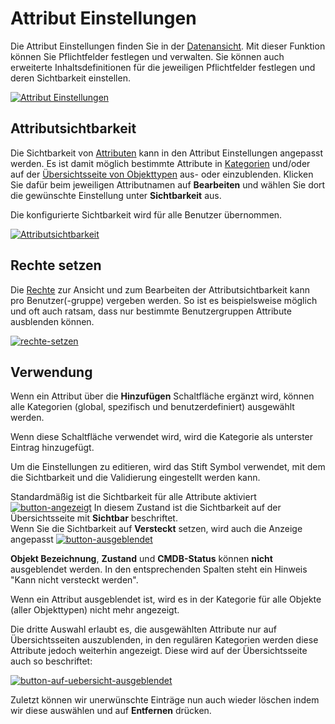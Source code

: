 # Attribut Einstellungen

Die Attribut Einstellungen finden Sie in der [Datenansicht](../index.md).
Mit dieser Funktion können Sie Pflichtfelder festlegen und verwalten. Sie können auch erweiterte Inhaltsdefinitionen für die jeweiligen Pflichtfelder festlegen und deren Sichtbarkeit einstellen.

[![Attribut Einstellungen](../../../assets/images/de/administration/verwaltung/datenansicht/attribut-einstellungen/as-1.png)](../../../assets/images/de/administration/verwaltung/datenansicht/attribut-einstellungen/as-1.png)

## Attributsichtbarkeit

Die Sichtbarkeit von [Attributen](../../../grundlagen/attributfelder.md) kann in den Attribut Einstellungen angepasst werden.
Es ist damit möglich bestimmte Attribute in [Kategorien](../../../grundlagen/kategorien-und-attribute.md) und/oder auf der [Übersichtsseite von Objekttypen](../../../grundlagen/objekttypen.md) aus- oder einzublenden.
Klicken Sie dafür beim jeweiligen Attributnamen auf **Bearbeiten** und wählen Sie dort die gewünschte Einstellung unter **Sichtbarkeit** aus.

Die konfigurierte Sichtbarkeit wird für alle Benutzer übernommen.

[![Attributsichtbarkeit](../../../assets/images/de/administration/verwaltung/datenansicht/attribut-einstellungen/as-2.png)](../../../assets/images/de/administration/verwaltung/datenansicht/attribut-einstellungen/as-2.png)

## Rechte setzen

Die [Rechte](../berechtigungen.md) zur Ansicht und zum Bearbeiten der Attributsichtbarkeit kann pro Benutzer(-gruppe) vergeben werden. So ist es beispielsweise möglich und oft auch ratsam, dass nur bestimmte Benutzergruppen Attribute ausblenden können.

[![rechte-setzen](../../../assets/images/de/administration/verwaltung/datenansicht/attribut-einstellungen/as-3.png)](../../../assets/images/de/administration/verwaltung/datenansicht/attribut-einstellungen/as-3.png)

## Verwendung

Wenn ein Attribut über die **Hinzufügen** Schaltfläche ergänzt wird, können alle Kategorien (global, spezifisch und benutzerdefiniert) ausgewählt werden.

Wenn diese Schaltfläche verwendet wird, wird die Kategorie als unterster Eintrag hinzugefügt.

Um die Einstellungen zu editieren, wird das Stift Symbol verwendet, mit dem die Sichtbarkeit und die Validierung eingestellt werden kann.

Standardmäßig ist die Sichtbarkeit für alle Attribute aktiviert
[![button-angezeigt](../../../assets/images/de/administration/verwaltung/datenansicht/attribut-einstellungen/as-4.png)](/../../../assets/images/de/administration/verwaltung/datenansicht/attribut-einstellungen/as-4.png)
In diesem Zustand ist die Sichtbarkeit auf der Übersichtsseite mit **Sichtbar**  beschriftet.<br>
Wenn Sie die Sichtbarkeit auf **Versteckt** setzen, wird auch die Anzeige angepasst
[![button-ausgeblendet](../../../assets/images/de/administration/verwaltung/datenansicht/attribut-einstellungen/as-5.png)](../../../assets/images/de/administration/verwaltung/datenansicht/attribut-einstellungen/as-5.png)

**Objekt Bezeichnung**, **Zustand** und **CMDB-Status** können **nicht** ausgeblendet werden. In den entsprechenden Spalten steht ein Hinweis "Kann nicht versteckt werden".

Wenn ein Attribut ausgeblendet ist, wird es in der Kategorie für alle Objekte (aller Objekttypen) nicht mehr angezeigt.

<!-- Wenn ein Attribut ausgeblendet werden soll aber über die Validierungseinstellungen als Pflichtfeld definiert ist, erhält der Benutzer eine Information (Popup), wenn er auf die Schaltfläche "Speichern" klickt:

!!! popup "Popup"
    _Die folgenden Attribute wurden zuvor als Pflichtfelder definiert:_
    [LISTE ALLER BETROFFENEN ATTRIBUTE]
    _Wenn Sie diese auf der Oberfläche verbergen wird die Pflichtfelddefinition für sie aufgehoben. Möchten Sie fortfahren?_

Durch eine Ja/Nein-Auswahl wird diese Änderung bestätigt oder verworfen. -->

Die dritte Auswahl erlaubt es, die ausgewählten Attribute nur auf Übersichtsseiten auszublenden, in den regulären Kategorien werden diese Attribute jedoch weiterhin angezeigt. Diese wird auf der Übersichtsseite auch so beschriftet:

[![button-auf-uebersicht-ausgeblendet](../../../assets/images/de/administration/verwaltung/datenansicht/attribut-einstellungen/as-6.png)](../../../assets/images/de/administration/verwaltung/datenansicht/attribut-einstellungen/as-1.png)

Zuletzt können wir unerwünschte Einträge nun auch wieder löschen indem wir diese auswählen und auf **Entfernen** drücken.
